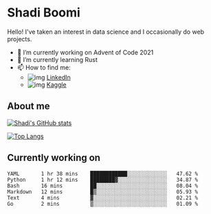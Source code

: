 # Shadi Boomi

Hello! I've taken an interest in data science and I occasionally do web projects.

- 🔭 I’m currently working on Advent of Code 2021
- 🌱 I’m currently learning Rust
- 📫 How to find me: 
  - ![img](https://www.linkedin.com/favicon.ico) [LinkedIn](https://www.linkedin.com/in/shadiboomi/)
  - ![img](https://www.kaggle.com/static/images/favicon.ico) [Kaggle](https://www.kaggle.com/sboomi)

##  About me

[![Shadi's GitHub stats](https://github-readme-stats.vercel.app/api?username=sboomi&show_icons=true&theme=radical)](https://github.com/anuraghazra/github-readme-stats)

[![Top Langs](https://github-readme-stats.vercel.app/api/top-langs/?username=sboomi&layout=compact&theme=default)](https://github.com/anuraghazra/github-readme-stats)

## Currently working on

<!--START_SECTION:waka-->

```text
YAML       1 hr 38 mins    ████████████░░░░░░░░░░░░░   47.62 %
Python     1 hr 12 mins    ████████▓░░░░░░░░░░░░░░░░   34.87 %
Bash       16 mins         ██░░░░░░░░░░░░░░░░░░░░░░░   08.04 %
Markdown   12 mins         █▒░░░░░░░░░░░░░░░░░░░░░░░   05.93 %
Text       4 mins          ▓░░░░░░░░░░░░░░░░░░░░░░░░   02.21 %
Go         2 mins          ▒░░░░░░░░░░░░░░░░░░░░░░░░   01.09 %
```

<!--END_SECTION:waka-->
